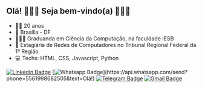 ## Olá! 🙋🏻‍♀️ Seja bem-vindo(a) 👩🏻‍💻


- 👩🏻 20 anos
- 📍 Brasília - DF
- 👩🏻‍🎓 Graduanda em Ciência da Computação, na faculdade IESB
- 💼 Estagiária de Redes de Computadores no Tribunal Regional Federal da 1ª Região
- 💻 Techs: HTML, CSS, Javascript, Python


[![Linkedin Badge](https://img.shields.io/badge/-LinkedIn-blue?style=flat-square&logo=Linkedin&logoColor=white&link=https://www.linkedin.com/in/victorialuisatl/)](https://www.linkedin.com/in/victorialuisatl/)
[![Whatsapp Badge](https://img.shields.io/badge/-Whatsapp-4CA143?style=flat-square&labelColor=4CA143&logo=whatsapp&logoColor=white&link=https://api.whatsapp.com/send?phone=5561998682505&text=Olá!)](https://api.whatsapp.com/send?phone=5561998682505&text=Olá!)
[![Telegram Badge](https://img.shields.io/badge/-Telegram-1ca0f1?style=flat-square&labelColor=1ca0f1&logo=telegram&logoColor=white&link=https://t.me/victorialuisatl)](https://t.me/victorialuisatl)
[![Gmail Badge](https://img.shields.io/badge/-Gmail-c14438?style=flat-square&logo=Gmail&logoColor=white&link=mailto:victorialuisatl@gmail.com)](mailto:victorialuisatl@gmail.com)
